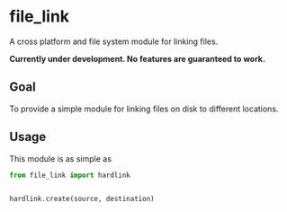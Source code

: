 # file_link
A cross platform and file system module for linking files.

**Currently under development. No features are guaranteed to work.**

## Goal

To provide a simple module for linking files on disk to different locations.

## Usage

This module is as simple as

```python
from file_link import hardlink


hardlink.create(source, destination)
```
